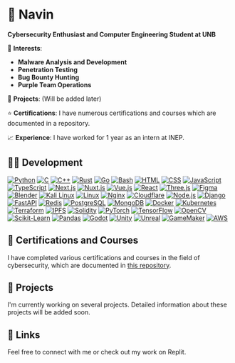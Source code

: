 # 💬 Navin

**Cybersecurity Enthusiast and Computer Engineering Student at UNB**

🌱 **Interests**:

- **Malware Analysis and Development**
- **Penetration Testing**
- **Bug Bounty Hunting**
- **Purple Team Operations**

📝 **Projects**: (Will be added later)

⭐ **Certifications**: I have numerous certifications and courses which are documented in a repository.

📈 **Experience**: I have worked for 1 year as an intern at INEP.

## 👨‍💻 Development

[![Python](https://skillicons.dev/icons?i=py)](https://skillicons.dev) [![C](https://skillicons.dev/icons?i=c)](https://skillicons.dev) [![C++](https://skillicons.dev/icons?i=cpp)](https://skillicons.dev) [![Rust](https://skillicons.dev/icons?i=rust)](https://skillicons.dev) [![Go](https://skillicons.dev/icons?i=go)](https://skillicons.dev) [![Bash](https://skillicons.dev/icons?i=bash)](https://skillicons.dev) [![HTML](https://skillicons.dev/icons?i=html)](https://skillicons.dev) [![CSS](https://skillicons.dev/icons?i=css)](https://skillicons.dev) [![JavaScript](https://skillicons.dev/icons?i=js)](https://skillicons.dev) [![TypeScript](https://skillicons.dev/icons?i=ts)](https://skillicons.dev) [![Next.js](https://skillicons.dev/icons?i=nextjs)](https://skillicons.dev) [![Nuxt.js](https://skillicons.dev/icons?i=nuxtjs)](https://skillicons.dev) [![Vue.js](https://skillicons.dev/icons?i=vue)](https://skillicons.dev) [![React](https://skillicons.dev/icons?i=react)](https://skillicons.dev) [![Three.js](https://skillicons.dev/icons?i=threejs)](https://skillicons.dev) [![Figma](https://skillicons.dev/icons?i=figma)](https://skillicons.dev) [![Blender](https://skillicons.dev/icons?i=blender)](https://skillicons.dev) [![Kali Linux](https://skillicons.dev/icons?i=kali)](https://skillicons.dev) [![Linux](https://skillicons.dev/icons?i=linux)](https://skillicons.dev) [![Nginx](https://skillicons.dev/icons?i=nginx)](https://skillicons.dev) [![Cloudflare](https://skillicons.dev/icons?i=cloudflare)](https://skillicons.dev) [![Node.js](https://skillicons.dev/icons?i=nodejs)](https://skillicons.dev) [![Django](https://skillicons.dev/icons?i=django)](https://skillicons.dev) [![FastAPI](https://skillicons.dev/icons?i=fastapi)](https://skillicons.dev) [![Redis](https://skillicons.dev/icons?i=redis)](https://skillicons.dev) [![PostgreSQL](https://skillicons.dev/icons?i=postgres)](https://skillicons.dev) [![MongoDB](https://skillicons.dev/icons?i=mongodb)](https://skillicons.dev) [![Docker](https://skillicons.dev/icons?i=docker)](https://skillicons.dev) [![Kubernetes](https://skillicons.dev/icons?i=kubernetes)](https://skillicons.dev) [![Terraform](https://skillicons.dev/icons?i=terraform)](https://skillicons.dev) [![IPFS](https://skillicons.dev/icons?i=ipfs)](https://skillicons.dev) [![Solidity](https://skillicons.dev/icons?i=solidity)](https://skillicons.dev) [![PyTorch](https://skillicons.dev/icons?i=pytorch)](https://skillicons.dev) [![TensorFlow](https://skillicons.dev/icons?i=tensorflow)](https://skillicons.dev) [![OpenCV](https://skillicons.dev/icons?i=opencv)](https://skillicons.dev) [![Scikit-Learn](https://skillicons.dev/icons?i=sklearn)](https://skillicons.dev) [![Pandas](https://skillicons.dev/icons?i=py)](https://skillicons.dev) [![Godot](https://skillicons.dev/icons?i=godot)](https://skillicons.dev) [![Unity](https://skillicons.dev/icons?i=unity)](https://skillicons.dev) [![Unreal](https://skillicons.dev/icons?i=unreal)](https://skillicons.dev) [![GameMaker](https://skillicons.dev/icons?i=gamemakerstudio)](https://skillicons.dev) [![AWS](https://skillicons.dev/icons?i=aws)](https://skillicons.dev)

## 🏅 Certifications and Courses

I have completed various certifications and courses in the field of cybersecurity, which are documented in [this repository](https://github.com/naviNBRuas/certificateRepo).

## 🚀 Projects

I'm currently working on several projects. Detailed information about these projects will be added soon.

## 🔗 Links

Feel free to connect with me or check out my work on Replit.
